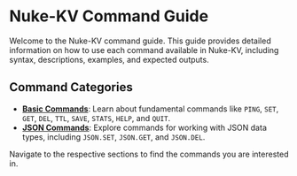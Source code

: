 # Nuke-KV Command Guide

Welcome to the Nuke-KV command guide. This guide provides detailed information on how to use each command available in Nuke-KV, including syntax, descriptions, examples, and expected outputs.

## Command Categories

- **[Basic Commands](./basic_commands.md)**: Learn about fundamental commands like `PING`, `SET`, `GET`, `DEL`, `TTL`, `SAVE`, `STATS`, `HELP`, and `QUIT`.
- **[JSON Commands](./json_commands.md)**: Explore commands for working with JSON data types, including `JSON.SET`, `JSON.GET`, and `JSON.DEL`.

Navigate to the respective sections to find the commands you are interested in.